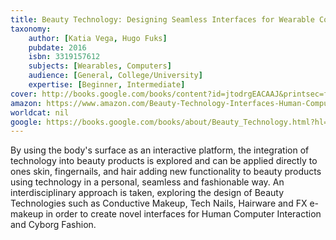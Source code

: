 ```yaml
---
title: Beauty Technology: Designing Seamless Interfaces for Wearable Computing
taxonomy:
	author: [Katia Vega, Hugo Fuks]
	pubdate: 2016
	isbn: 3319157612
	subjects: [Wearables, Computers]
	audience: [General, College/University]
	expertise: [Beginner, Intermediate]
cover: http://books.google.com/books/content?id=jtodrgEACAAJ&printsec=frontcover&img=1&zoom=1&source=gbs_api
amazon: https://www.amazon.com/Beauty-Technology-Interfaces-Human-Computer-Interaction-ebook/dp/B01G4XEUE8/ref=sr_1_1?ie=UTF8&qid=1543369392&sr=8-1&keywords=beauty+technology+designing+seamless+interfaces+for+wearable+computing
worldcat: nil
google: https://books.google.com/books/about/Beauty_Technology.html?hl=&id=jtodrgEACAAJ
---
```

By using the body's surface as an interactive platform, the integration of technology into beauty products is explored and can be applied directly to ones skin, fingernails, and hair adding new functionality to beauty products using technology in a personal, seamless and fashionable way. An interdisciplinary approach is taken, exploring the design of Beauty Technologies such as Conductive Makeup, Tech Nails, Hairware and FX e-makeup in order to create novel interfaces for Human Computer Interaction and Cyborg Fashion.